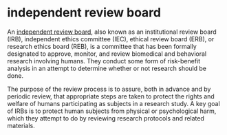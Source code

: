 # independent review board
An [independent review board](https://en.wikipedia.org/wiki/Institutional_review_board), also known as an institutional review board (IRB), independent ethics committee (IEC), ethical review board (ERB), or research ethics board (REB), is a committee that has been formally designated to approve, monitor, and review biomedical and behavioral research involving humans. They conduct some form of risk-benefit analysis in an attempt to determine whether or not research should be done.

The purpose of the review process is to assure, both in advance and by periodic review, that appropriate steps are taken to protect the rights and welfare of humans participating as subjects in a research study. A key goal of IRBs is to protect human subjects from physical or psychological harm, which they attempt to do by reviewing research protocols and related materials.
